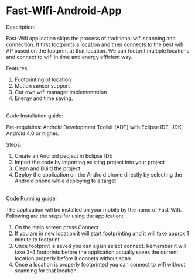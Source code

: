 Fast-Wifi-Android-App
=====================

Description:

Fast-Wifi application skips the process of traditional wifi scanning and connection.
It first footprints a location and then connects to the best wifi AP based on the
footprint at that location. We can footprit multiple locations and connect to wifi
in time and energy efficient way.

Features:

1. Footprinting of location
2. Motion sensor support
3. Our own wifi manager implementation
4. Energy and time saving.

<br>
Code Installation guide:

Pre-requisites: Android Development Toolkit (ADT) with Eclipse IDE, JDK, Android 4.0 or higher.

Steps: <br>
1. Create an Android peoject in Eclipse IDE <br>
2. Import the code by importing existing project into your project <br>
3. Clean and Build the project <br>
4. Deploy the application on the Android phone directly by selecting the Android phone while deploying to a target <br>

<br>
Code Running guide:

The application will be installed on your mobile by the name of Fast-Wifi.
Following are the steps for using the application:

1. On the main screen press Connect
2. If you are in new location it will start footprinting and it will take approx 1 minute to footprint
3. Once footprint is saved you can again select connect. Remember it will take 3-4 footprints before the
   application actually saves the current location properly before it connets without scan
4. Once a location is properly footprinted you can connect to wifi without scanning for that location.
